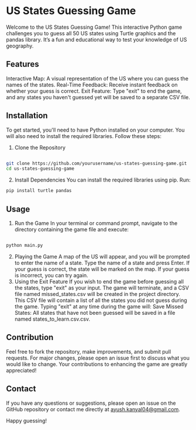 # US States Guessing Game

Welcome to the US States Guessing Game! This interactive Python game challenges you to guess all 50 US states using Turtle graphics and the pandas library. It’s a fun and educational way to test your knowledge of US geography.

## Features

Interactive Map: A visual representation of the US where you can guess the names of the states.
Real-Time Feedback: Receive instant feedback on whether your guess is correct.
Exit Feature: Type "exit" to end the game, and any states you haven't guessed yet will be saved to a separate CSV file.

## Installation

To get started, you'll need to have Python installed on your computer. You will also need to install the required libraries. Follow these steps:

1. Clone the Repository
```bash

git clone https://github.com/yourusername/us-states-guessing-game.git
cd us-states-guessing-game
```
2. Install Dependencies
You can install the required libraries using pip. Run:

```bash
pip install turtle pandas
```

## Usage

1. Run the Game
In your terminal or command prompt, navigate to the directory containing the game file and execute:

```bash

python main.py
```
2. Playing the Game
A map of the US will appear, and you will be prompted to enter the name of a state.
Type the name of a state and press Enter.
If your guess is correct, the state will be marked on the map.
If your guess is incorrect, you can try again.
3. Using the Exit Feature
If you wish to end the game before guessing all the states, type "exit" as your input.
The game will terminate, and a CSV file named missed_states.csv will be created in the project directory.
This CSV file will contain a list of all the states you did not guess during the game.
Typing "exit" at any time during the game will:
Save Missed States: All states that have not been guessed will be saved in a file named states_to_learn.csv.csv.

## Contribution

Feel free to fork the repository, make improvements, and submit pull requests. For major changes, please open an issue first to discuss what you would like to change. 
Your contributions to enhancing the game are greatly appreciated!

## Contact

If you have any questions or suggestions, please open an issue on the GitHub repository or contact me directly at ayush.kanyal04@gmail.com.

Happy guessing!

